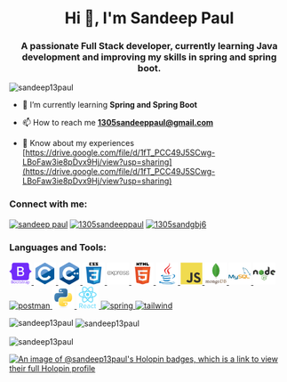 <h1 align="center">Hi 👋, I'm Sandeep Paul</h1>  
<h3 align="center">A passionate Full Stack developer, currently learning Java development and improving my skills in spring and spring boot.</h3>  
  
<p align="left"> <img src="https://komarev.com/ghpvc/?username=sandeep13paul&label=Profile%20views&color=0e75b6&style=flat" alt="sandeep13paul" /> </p>  
  
- 🌱 I’m currently learning **Spring and Spring Boot**  
  
- 📫 How to reach me **1305sandeeppaul@gmail.com**  
  
- 📄 Know about my experiences [https://drive.google.com/file/d/1fT_PCC49J5SCwg-LBoFaw3ie8pDvx9Hj/view?usp=sharing](https://drive.google.com/file/d/1fT_PCC49J5SCwg-LBoFaw3ie8pDvx9Hj/view?usp=sharing)  
  
<h3 align="left">Connect with me:</h3>  
<p align="left">  
<a href="https://linkedin.com/in/sandeep paul" target="blank"><img align="center" src="https://raw.githubusercontent.com/rahuldkjain/github-profile-readme-generator/master/src/images/icons/Social/linked-in-alt.svg" alt="sandeep paul" height="30" width="40" /></a>  
<a href="https://www.hackerrank.com/1305sandeeppaul" target="blank"><img align="center" src="https://raw.githubusercontent.com/rahuldkjain/github-profile-readme-generator/master/src/images/icons/Social/hackerrank.svg" alt="1305sandeeppaul" height="30" width="40" /></a>  
<!-- <a href="https://www.leetcode.com/sandeep_13_paul" target="blank"><img align="center" src="https://raw.githubusercontent.com/rahuldkjain/github-profile-readme-generator/master/src/images/icons/Social/leet-code.svg" alt="sandeep_13_paul" height="30" width="40" /></a>   -->
<a href="https://auth.geeksforgeeks.org/user/1305sandgbj6" target="blank"><img align="center" src="https://raw.githubusercontent.com/rahuldkjain/github-profile-readme-generator/master/src/images/icons/Social/geeks-for-geeks.svg" alt="1305sandgbj6" height="30" width="40" /></a>  
</p>  
  
<h3 align="left">Languages and Tools:</h3>  
<p align="left"> <a href="https://getbootstrap.com" target="_blank" rel="noreferrer"> <img src="https://raw.githubusercontent.com/devicons/devicon/master/icons/bootstrap/bootstrap-plain-wordmark.svg" alt="bootstrap" width="40" height="40"/> </a> <a href="https://www.cprogramming.com/" target="_blank" rel="noreferrer"> <img src="https://raw.githubusercontent.com/devicons/devicon/master/icons/c/c-original.svg" alt="c" width="40" height="40"/> </a> <a href="https://www.w3schools.com/cpp/" target="_blank" rel="noreferrer"> <img src="https://raw.githubusercontent.com/devicons/devicon/master/icons/cplusplus/cplusplus-original.svg" alt="cplusplus" width="40" height="40"/> </a> <a href="https://www.w3schools.com/css/" target="_blank" rel="noreferrer"> <img src="https://raw.githubusercontent.com/devicons/devicon/master/icons/css3/css3-original-wordmark.svg" alt="css3" width="40" height="40"/> </a> <a href="https://expressjs.com" target="_blank" rel="noreferrer"> <img src="https://raw.githubusercontent.com/devicons/devicon/master/icons/express/express-original-wordmark.svg" alt="express" width="40" height="40"/> </a> <a href="https://www.w3.org/html/" target="_blank" rel="noreferrer"> <img src="https://raw.githubusercontent.com/devicons/devicon/master/icons/html5/html5-original-wordmark.svg" alt="html5" width="40" height="40"/> </a> <a href="https://www.java.com" target="_blank" rel="noreferrer"> <img src="https://raw.githubusercontent.com/devicons/devicon/master/icons/java/java-original.svg" alt="java" width="40" height="40"/> </a> <a href="https://developer.mozilla.org/en-US/docs/Web/JavaScript" target="_blank" rel="noreferrer"> <img src="https://raw.githubusercontent.com/devicons/devicon/master/icons/javascript/javascript-original.svg" alt="javascript" width="40" height="40"/> </a> <a href="https://www.mongodb.com/" target="_blank" rel="noreferrer"> <img src="https://raw.githubusercontent.com/devicons/devicon/master/icons/mongodb/mongodb-original-wordmark.svg" alt="mongodb" width="40" height="40"/> </a> <a href="https://www.mysql.com/" target="_blank" rel="noreferrer"> <img src="https://raw.githubusercontent.com/devicons/devicon/master/icons/mysql/mysql-original-wordmark.svg" alt="mysql" width="40" height="40"/> </a> <a href="https://nodejs.org" target="_blank" rel="noreferrer"> <img src="https://raw.githubusercontent.com/devicons/devicon/master/icons/nodejs/nodejs-original-wordmark.svg" alt="nodejs" width="40" height="40"/> </a> <a href="https://postman.com" target="_blank" rel="noreferrer"> <img src="https://www.vectorlogo.zone/logos/getpostman/getpostman-icon.svg" alt="postman" width="40" height="40"/> </a> <a href="https://www.python.org" target="_blank" rel="noreferrer"> <img src="https://raw.githubusercontent.com/devicons/devicon/master/icons/python/python-original.svg" alt="python" width="40" height="40"/> </a> <a href="https://reactjs.org/" target="_blank" rel="noreferrer"> <img src="https://raw.githubusercontent.com/devicons/devicon/master/icons/react/react-original-wordmark.svg" alt="react" width="40" height="40"/> </a> <a href="https://spring.io/" target="_blank" rel="noreferrer"> <img src="https://www.vectorlogo.zone/logos/springio/springio-icon.svg" alt="spring" width="40" height="40"/> </a> <a href="https://tailwindcss.com/" target="_blank" rel="noreferrer"> <img src="https://www.vectorlogo.zone/logos/tailwindcss/tailwindcss-icon.svg" alt="tailwind" width="40" height="40"/> </a> </p>  
  
<p><img align="left" src="https://github-readme-stats.vercel.app/api/top-langs?username=sandeep13paul&show_icons=true&locale=en&layout=compact" alt="sandeep13paul" /></p>  
  
<p>&nbsp;<img align="center" src="https://github-readme-stats.vercel.app/api?username=sandeep13paul&show_icons=true&locale=en" alt="sandeep13paul" /></p>  
  
<p><img align="center" src="https://github-readme-streak-stats.herokuapp.com/?user=sandeep13paul&" alt="sandeep13paul" /></p>

[![An image of @sandeep13paul's Holopin badges, which is a link to view their full Holopin profile](https://holopin.me/sandeep13paul)](https://holopin.io/@sandeep13paul)

